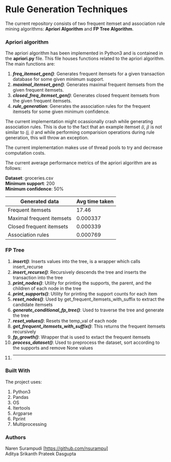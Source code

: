 # Rule Generation Techniques

The current repository consists of two frequent itemset and association rule mining algorithms: **Apriori Algorithm** and **FP Tree Algorithm**.

### Apriori algorithm

The apriori algorithm has been implemented in Python3 and is contained in the **apriori.py** file. This file houses functions related to the apriori algorithm. The main functions are:
1. ***freq_itemset_gen()***: Generates frequent itemsets for a given transaction database for some given minimum support.
2. ***maximal_itemset_gen()***: Generates maximal frequent itemsets from the given frequent itemsets.
3. ***closed_freq_itemset_gen()***: Generates closed frequent itemsets  from the given frequent itemsets.
4. ***rule_generation***: Generates the association rules for the frequent itemsets for some given minimum confidence.

The current implementation might ocassionally crash while generating association rules. This is due to the fact that an example itemset *(i, j)* is not similar to *(j, i)* and while performing comparision operations during rule generation, this will throw an exception.

The current implementation makes use of thread pools to try and decrease computation costs.

The current average performance metrics of the apriori algorithm are as follows:

**Dataset**: groceries.csv
<br>**Minimum support**: 200
<br>**Minimum confidence**: 50%

Generated data | Avg time taken
--- | ---
Frequent itemsets | 17.46
Maximal frequent itemsets | 0.000337
Closed frequent itemsets | 0.000339
Association rules | 0.000769


### FP Tree

1. ***insert()***: Inserts values into the tree, is a wrapper which calls insert_recurse 
2. ***insert_recurse()***: Recursively descends the tree and inserts the transaction into the tree
3. ***print_nodes()***: Utility for printing the supports, the parent, and the children of each node in the tree
4. ***print_supports()***: Utility for printing the support counts for each item
5. ***reset_nodes()***: Used by get_frequent_itemsets_with_suffix to extract the candidate itemsets
6. ***generate_conditional_fp_tree()***: Used to traverse the tree and generate the tree
7. ***reset_values()***: Resets the temp_val of each node 
8. ***get_frequent_itemsets_with_suffix()***: This returns the frequent itemsets recursively
9. ***fp_growth()***: Wrapper that is used to extact the frequent itemsets
10. ***process_dataset()***: Used to preprocess the dataset, sort according to the supports and remove None values
11. ******

### Built With
 The project uses:
 1. Python3
 2. Pandas
 3. OS
 4. Itertools
 5. Argparse
 6. Pprint
 7. Multiprocessing


 ### Authors

 Naren Surampudi [https://github.com/nsurampu]<br>
 Aditya Srikanth
 Prateek Dasgupta
